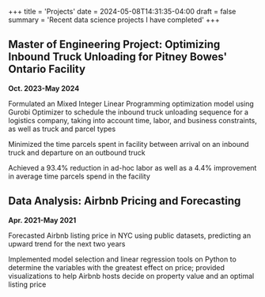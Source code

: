 +++
title = 'Projects'
date = 2024-05-08T14:31:35-04:00
draft = false
summary = 'Recent data science projects I have completed'
+++
## Master of Engineering Project: Optimizing Inbound Truck Unloading for Pitney Bowes' Ontario Facility
 
**Oct. 2023-May 2024**

Formulated an Mixed Integer Linear Programming optimization model using Gurobi Optimizer to schedule the inbound truck unloading sequence for a logistics company, taking into account time, labor, and business constraints, as well as truck and parcel types

Minimized the time parcels spent in facility between arrival on an inbound truck and departure on an outbound truck

Achieved a 93.4% reduction in ad-hoc labor as well as a 4.4% improvement in average time parcels spend in the facility


## Data Analysis: Airbnb Pricing and Forecasting 
 
**Apr. 2021-May 2021**
						    
Forecasted Airbnb listing price in NYC using public datasets, predicting an upward trend for the next two years

Implemented model selection and linear regression tools on Python to determine the variables with the greatest effect on price; provided visualizations to help Airbnb hosts decide on property value and an optimal listing price 
